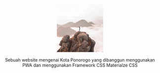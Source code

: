<p align="center">
  <img src="images/cumbri.jpg" width="150" />
</p>
<p align="center">Sebuah website mengenai Kota Ponorogo yang dibanggun menggunakan PWA dan menggunakan Framework CSS Materialze CSS </p>
